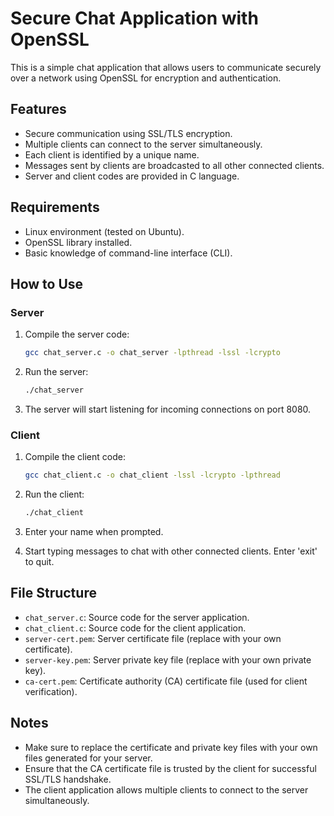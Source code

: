 # Secure Chat Application with OpenSSL

This is a simple chat application that allows users to communicate securely over a network using OpenSSL for encryption and authentication.

## Features

- Secure communication using SSL/TLS encryption.
- Multiple clients can connect to the server simultaneously.
- Each client is identified by a unique name.
- Messages sent by clients are broadcasted to all other connected clients.
- Server and client codes are provided in C language.

## Requirements

- Linux environment (tested on Ubuntu).
- OpenSSL library installed.
- Basic knowledge of command-line interface (CLI).

## How to Use

### Server

1. Compile the server code:
    ```bash
    gcc chat_server.c -o chat_server -lpthread -lssl -lcrypto
    ```

2. Run the server:
    ```bash
    ./chat_server
    ```

3. The server will start listening for incoming connections on port 8080.

### Client

1. Compile the client code:
    ```bash
    gcc chat_client.c -o chat_client -lssl -lcrypto -lpthread
    ```

2. Run the client:
    ```bash
    ./chat_client
    ```

3. Enter your name when prompted.

4. Start typing messages to chat with other connected clients. Enter 'exit' to quit.

## File Structure

- `chat_server.c`: Source code for the server application.
- `chat_client.c`: Source code for the client application.
- `server-cert.pem`: Server certificate file (replace with your own certificate).
- `server-key.pem`: Server private key file (replace with your own private key).
- `ca-cert.pem`: Certificate authority (CA) certificate file (used for client verification).

## Notes

- Make sure to replace the certificate and private key files with your own files generated for your server.
- Ensure that the CA certificate file is trusted by the client for successful SSL/TLS handshake.
- The client application allows multiple clients to connect to the server simultaneously.


